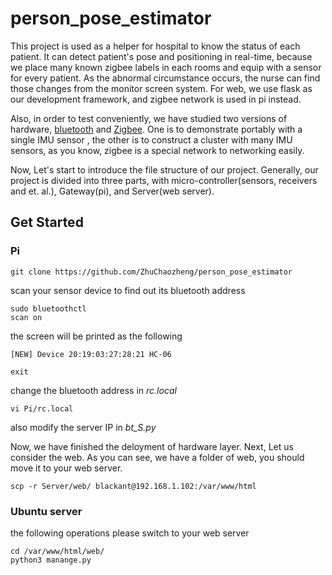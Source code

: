 # person_pose_estimator

This project is used as a helper for hospital to know the status of each patient. It can detect patient's pose and positioning in real-time, because we place many known zigbee labels in each rooms and equip with a sensor for every patient. As the abnormal circumstance occurs, the nurse can find those changes from the monitor screen system. For web, we use flask as our development framework, and zigbee network is used in pi instead.

Also, in order to test conveniently, we have studied two versions of hardware, [bluetooth](README_Bluetooth.md) and [Zigbee](README_Zigbee.md). One is to demonstrate portably with a single IMU sensor , the other is to construct a cluster with many IMU sensors, as you know, zigbee is a special network to networking easily.

Now, Let's start to introduce the file structure of our project. Generally, our project is divided into three parts, with micro-controller(sensors, receivers and et. al.), Gateway(pi), and Server(web server).


## Get Started

### Pi

```
git clone https://github.com/ZhuChaozheng/person_pose_estimator
```

scan your sensor device to find out its bluetooth address

```
sudo bluetoothctl
scan on 
```

the screen will be printed as the following

```
[NEW] Device 20:19:03:27:28:21 HC-06
```

```
exit
```

change the bluetooth address in *rc.local*

```
vi Pi/rc.local
```

also modify the server IP in *bt_S.py*

Now, we have finished the deloyment of hardware layer. Next, Let us consider the web. As you can see, we have a folder of web, you should move it to your web server.

```
scp -r Server/web/ blackant@192.168.1.102:/var/www/html
```

### Ubuntu server

the following operations please switch to your web server

```
cd /var/www/html/web/
python3 manange.py
```
